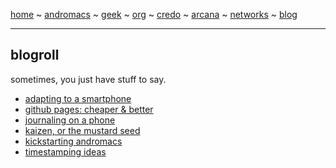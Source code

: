 [home](README.md) ~ [andromacs](andromacs.md) ~ [geek](geekcode.md) ~ [org](orgmode.md) ~ [credo](credo.md) ~ [arcana](arcana.md) ~ [networks](networking.md) ~ [blog](blogroll.md)

-----

## blogroll

sometimes, you just have stuff to say. 

* [adapting to a smartphone](adaptation.md)
* [github pages: cheaper & better](1711047833.md)
* [journaling on a phone](journal.md)
* [kaizen, or the mustard seed](kaizen.md)
* [kickstarting andromacs](kickstart.md)
* [timestamping ideas](timestamp.md)
